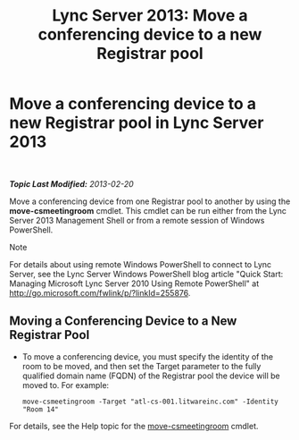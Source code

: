 ﻿---
title: 'Lync Server 2013: Move a conferencing device to a new Registrar pool'
TOCTitle: Move a conferencing device to a new Registrar pool
ms:assetid: 26e02ca3-e881-4f90-8bf0-b13649108100
ms:mtpsurl: https://technet.microsoft.com/en-us/library/JJ994025(v=OCS.15)
ms:contentKeyID: 51803934
ms.date: 07/23/2014
mtps_version: v=OCS.15
---

<div data-xmlns="http://www.w3.org/1999/xhtml">

<div class="topic" data-xmlns="http://www.w3.org/1999/xhtml" data-msxsl="urn:schemas-microsoft-com:xslt" data-cs="http://msdn.microsoft.com/en-us/">

<div data-asp="http://msdn2.microsoft.com/asp">

# Move a conferencing device to a new Registrar pool in Lync Server 2013

</div>

<div id="mainSection">

<div id="mainBody">

<span> </span>

_**Topic Last Modified:** 2013-02-20_

Move a conferencing device from one Registrar pool to another by using the **move-csmeetingroom** cmdlet. This cmdlet can be run either from the Lync Server 2013 Management Shell or from a remote session of Windows PowerShell.

<div>


> [!NOTE]  
> For details about using remote Windows PowerShell to connect to Lync Server, see the Lync Server Windows PowerShell blog article "Quick Start: Managing Microsoft Lync Server 2010 Using Remote PowerShell" at <A href="http://go.microsoft.com/fwlink/p/?linkid=255876">http://go.microsoft.com/fwlink/p/?linkId=255876</A>.



</div>

<div>


<div>

## Moving a Conferencing Device to a New Registrar Pool

  - To move a conferencing device, you must specify the identity of the room to be moved, and then set the Target parameter to the fully qualified domain name (FQDN) of the Registrar pool the device will be moved to. For example:
    
        move-csmeetingroom -Target "atl-cs-001.litwareinc.com" -Identity "Room 14"

</div>

For details, see the Help topic for the [move-csmeetingroom](https://docs.microsoft.com/en-us/powershell/module/skype/Move-CsMeetingRoom) cmdlet.

</div>

</div>

<span> </span>

</div>

</div>

</div>

